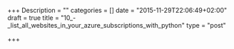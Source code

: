 +++
Description = ""
categories = []
date = "2015-11-29T22:06:49+02:00"
draft = true
title = "10_-_list_all_websites_in_your_azure_subscriptions_with_python"
type = "post"

+++

